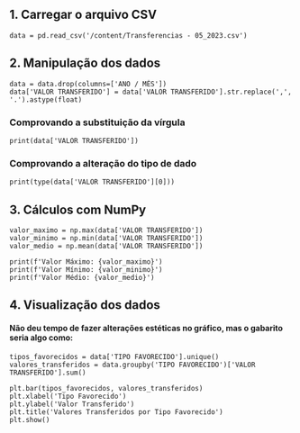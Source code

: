 
## 1. Carregar o arquivo CSV

```
data = pd.read_csv('/content/Transferencias - 05_2023.csv')
```

## 2. Manipulação dos dados

```
data = data.drop(columns=['ANO / MÊS'])
data['VALOR TRANSFERIDO'] = data['VALOR TRANSFERIDO'].str.replace(',', '.').astype(float)
```

### Comprovando a substituição da vírgula

```
print(data['VALOR TRANSFERIDO'])
```

### Comprovando a alteração do tipo de dado

```
print(type(data['VALOR TRANSFERIDO'][0]))
``` 

## 3. Cálculos com NumPy

```
valor_maximo = np.max(data['VALOR TRANSFERIDO'])
valor_minimo = np.min(data['VALOR TRANSFERIDO'])
valor_medio = np.mean(data['VALOR TRANSFERIDO'])

print(f'Valor Máximo: {valor_maximo}')
print(f'Valor Mínimo: {valor_minimo}')
print(f'Valor Médio: {valor_medio}')
```

## 4. Visualização dos dados

#### Não deu tempo de fazer alterações estéticas no gráfico, mas o gabarito seria algo como:

```
tipos_favorecidos = data['TIPO FAVORECIDO'].unique()
valores_transferidos = data.groupby('TIPO FAVORECIDO')['VALOR TRANSFERIDO'].sum()

plt.bar(tipos_favorecidos, valores_transferidos)
plt.xlabel('Tipo Favorecido')
plt.ylabel('Valor Transferido')
plt.title('Valores Transferidos por Tipo Favorecido')
plt.show()
```